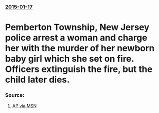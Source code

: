 ### [2015-01-17](/news/2015/01/17/index.md)

# Pemberton Township, New Jersey police arrest a woman and charge her with the murder of her newborn baby girl which she set on fire. Officers extinguish the fire, but the child later dies. 




### Source:

1. [AP via MSN](http://www.msn.com/en-us/news/crime/prosecutor-mother-set-newborn-on-fire-on-new-jersey-road/ar-AA8hIxd)
